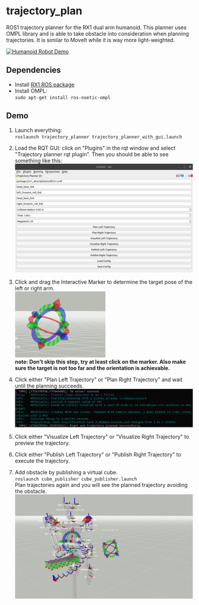 # trajectory_plan
ROS1 trajectory planner for the RX1 dual arm humanoid. This planner uses OMPL library and is able to take obstacle into consideration when planning trajectories. It is similar to MoveIt while it is way more light-weighted.

[![Humanoid Robot Demo](https://img.youtube.com/vi/vnZ0dgju0Sk/maxresdefault.jpg)](https://www.youtube.com/watch?v=vnZ0dgju0Sk)

## Dependencies
* Install [RX1 ROS package](https://github.com/Red-Rabbit-Robotics/rx1)   
* Install OMPL:  
`sudo apt-get install ros-noetic-ompl`

## Demo 
1. Launch everything:  
`roslaunch trajectory_planner trajectory_planner_with_gui.launch`

2. Load the RQT GUI: click on "Plugins" in the rqt window and select "Trajectory planner rqt plugin". Then you should be able to see something like this:  
![image](https://github.com/Red-Rabbit-Robotics/trajectory_plan/blob/master/media/traj_plan_plugin.png)

3. Click and drag the Interactive Marker to determine the target pose of the left or right arm.  
![image](https://github.com/Red-Rabbit-Robotics/trajectory_plan/blob/master/media/interactive_marker.png)  
**note: Don't skip this step, try at least click on the marker. Also make sure the target is not too far and the orientation is achievable.**

4. Click either "Plan Left Trajectory" or "Plan Right Trajectory" and wait until the planning succeeds.  
![image](https://github.com/Red-Rabbit-Robotics/trajectory_plan/blob/master/media/traj_plan_succeed.png)

5. Click either "Visualize Left Trajectory" or "Visualize Right Trajectory" to preview the trajectory.

6. Click either "Publish Left Trajectory" or "Publish Right Trajectory" to execute the trajectory.

7. Add obstacle by publishing a virtual cube.  
`roslaunch cube_publisher cube_publisher.launch`  
Plan trajectories again and you will see the planned trajectory avoiding the obstacle.  
![image](https://github.com/Red-Rabbit-Robotics/trajectory_plan/blob/master/media/cube.png)